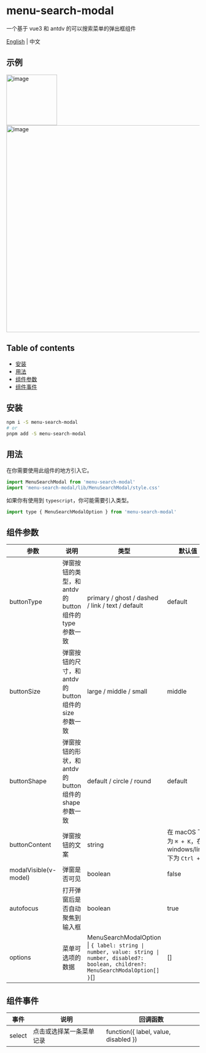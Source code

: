 <!-- omit in toc -->
# menu-search-modal

一个基于 vue3 和 antdv 的可以搜索菜单的弹出框组件

[English](../README.md) | 中文

<!-- omit in toc -->
## 示例
<img width="132" alt="image" src="https://user-images.githubusercontent.com/40628455/181225680-1a1398c5-ae15-41fa-9116-67630b52f69c.png">
<img width="540" alt="image" src="https://user-images.githubusercontent.com/40628455/181225792-389221ec-4a84-4af8-acff-6173a9e10e5c.png">

<!-- omit in toc -->
## Table of contents
- [安装](#安装)
- [用法](#用法)
- [组件参数](#组件参数)
- [组件事件](#组件事件)


## 安装

```bash
npm i -S menu-search-modal
# or
pnpm add -S menu-search-modal
```

## 用法

在你需要使用此组件的地方引入它。
```js
import MenuSearchModal from 'menu-search-modal'
import 'menu-search-modal/lib/MenuSearchModal/style.css'
```

如果你有使用到 `typescript`，你可能需要引入类型。
```js
import type { MenuSearchModalOption } from 'menu-search-modal'
```


## 组件参数
| **参数**              | **说明**                                                 | **类型**                                         | **默认值**                                          |
| --------------------- | -------------------------------------------------------- | ------------------------------------------------ | --------------------------------------------------- |
| buttonType            | 弹窗按钮的类型，和 antdv 的 button 组件的 type 参数一致  | primary / ghost / dashed / link / text / default | default                                             |
| buttonSize            | 弹窗按钮的尺寸，和 antdv 的 button 组件的 size 参数一致  | large / middle / small                           | middle                                              |
| buttonShape           | 弹窗按钮的形状，和 antdv 的 button 组件的 shape 参数一致 | default / circle / round                         | default                                             |
| buttonContent         | 弹窗按钮的文案                                           | string                                           | 在 macOS 下为 `⌘ + K`，在 windows/linux 下为 `Ctrl + K` |
| modalVisible(v-model) | 弹窗是否可见                                             | boolean                                          | false                                               |
| autofocus             | 打开弹窗后是否自动聚焦到输入框                           | boolean                                          | true                                                |
| options               | 菜单可选项的数据                                         | MenuSearchModalOption \| `{ label: string \| number, value: string \| number, disabled?: boolean, children?: MenuSearchModalOption[] }`[]                          | []                                                  |


## 组件事件
| **事件** | **说明**                 | **回调函数**                         |
| -------- | ------------------------ | ------------------------------------ |
| select   | 点击或选择某一条菜单记录 | function({ label, value, disabled }) |
